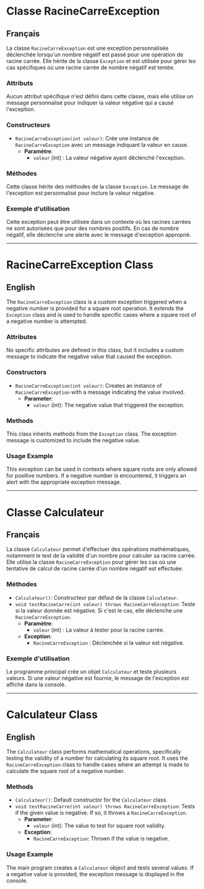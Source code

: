 # Classe RacineCarreException

## Français

La classe `RacineCarreException` est une exception personnalisée déclenchée lorsqu'un nombre négatif est passé pour une opération de racine carrée. Elle hérite de la classe `Exception` et est utilisée pour gérer les cas spécifiques où une racine carrée de nombre négatif est tentée.

### Attributs
Aucun attribut spécifique n'est défini dans cette classe, mais elle utilise un message personnalisé pour indiquer la valeur négative qui a causé l'exception.

### Constructeurs
- `RacineCarreException(int valeur)`: Crée une instance de `RacineCarreException` avec un message indiquant la valeur en cause.
    - **Paramètre**:
        - `valeur` (int) : La valeur négative ayant déclenché l'exception.

### Méthodes
Cette classe hérite des méthodes de la classe `Exception`. Le message de l'exception est personnalisé pour inclure la valeur négative.

### Exemple d'utilisation
Cette exception peut être utilisée dans un contexte où les racines carrées ne sont autorisées que pour des nombres positifs. En cas de nombre négatif, elle déclenche une alerte avec le message d'exception approprié.

---

# RacineCarreException Class

## English

The `RacineCarreException` class is a custom exception triggered when a negative number is provided for a square root operation. It extends the `Exception` class and is used to handle specific cases where a square root of a negative number is attempted.

### Attributes
No specific attributes are defined in this class, but it includes a custom message to indicate the negative value that caused the exception.

### Constructors
- `RacineCarreException(int valeur)`: Creates an instance of `RacineCarreException` with a message indicating the value involved.
    - **Parameter**:
        - `valeur` (int): The negative value that triggered the exception.

### Methods
This class inherits methods from the `Exception` class. The exception message is customized to include the negative value.

### Usage Example
This exception can be used in contexts where square roots are only allowed for positive numbers. If a negative number is encountered, it triggers an alert with the appropriate exception message.

---

# Classe Calculateur

## Français

La classe `Calculateur` permet d'effectuer des opérations mathématiques, notamment le test de la validité d'un nombre pour calculer sa racine carrée. Elle utilise la classe `RacineCarreException` pour gérer les cas où une tentative de calcul de racine carrée d'un nombre négatif est effectuée.

### Méthodes
- `Calculateur()`: Constructeur par défaut de la classe `Calculateur`.
- `void testRacineCarre(int valeur) throws RacineCarreException`: Teste si la valeur donnée est négative. Si c'est le cas, elle déclenche une `RacineCarreException`.
    - **Paramètre**:
        - `valeur` (int) : La valeur à tester pour la racine carrée.
    - **Exception**:
        - `RacineCarreException` : Déclenchée si la valeur est négative.

### Exemple d'utilisation
Le programme principal crée un objet `Calculateur` et teste plusieurs valeurs. Si une valeur négative est fournie, le message de l'exception est affiché dans la console.

---

# Calculateur Class

## English

The `Calculateur` class performs mathematical operations, specifically testing the validity of a number for calculating its square root. It uses the `RacineCarreException` class to handle cases where an attempt is made to calculate the square root of a negative number.

### Methods
- `Calculateur()`: Default constructor for the `Calculateur` class.
- `void testRacineCarre(int valeur) throws RacineCarreException`: Tests if the given value is negative. If so, it throws a `RacineCarreException`.
    - **Parameter**:
        - `valeur` (int): The value to test for square root validity.
    - **Exception**:
        - `RacineCarreException`: Thrown if the value is negative.

### Usage Example
The main program creates a `Calculateur` object and tests several values. If a negative value is provided, the exception message is displayed in the console.

